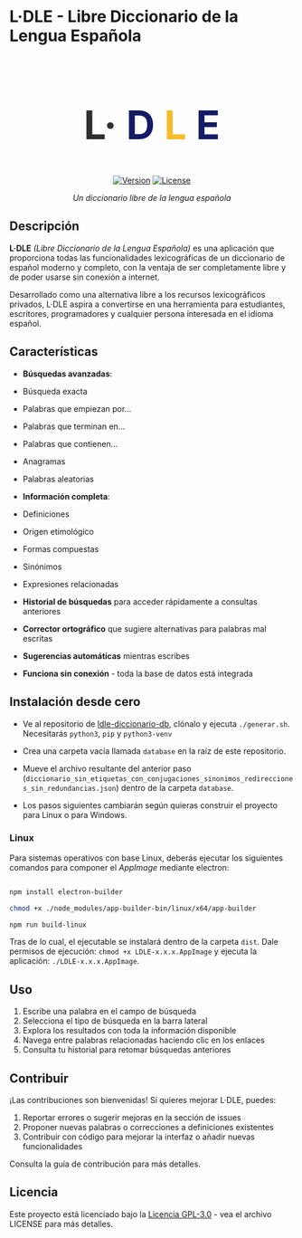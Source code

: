 # L·DLE - Libre Diccionario de la Lengua Española

<div align="center">
<h1 class="title" id="title_searching" style="font-size: 70px; letter-spacing: 0;">
    <span style="color:rgb(48, 48, 48)">L·</span>
    <span style="color:rgb(18, 27, 99);">D</span>
    <span style="color:rgb(246, 187, 40)">L</span>
    <span style="color:rgb(18, 27, 99)">E</span>
</h1>
  
[![Version](https://img.shields.io/badge/version-0.9.0-blue.svg)](https://github.com/username/ldle)
[![License](https://img.shields.io/badge/license-GPL--3.0-green.svg)](LICENSE)

*Un diccionario libre de la lengua española*
  
</div>

## Descripción

**L·DLE** *(Libre Diccionario de la Lengua Española)* es una aplicación que proporciona todas las funcionalidades lexicográficas de un diccionario de español moderno y completo, con la ventaja de ser completamente libre y de poder usarse sin conexión a internet.

Desarrollado como una alternativa libre a los recursos lexicográficos privados, L·DLE aspira a convertirse en una herramienta para estudiantes, escritores, programadores y cualquier persona interesada en el idioma español.

## Características

-  **Búsquedas avanzadas**:
  - Búsqueda exacta
  - Palabras que empiezan por...
  - Palabras que terminan en...
  - Palabras que contienen...
  - Anagramas
  - Palabras aleatorias

-  **Información completa**:
  - Definiciones
  - Origen etimológico
  - Formas compuestas
  - Sinónimos
  - Expresiones relacionadas

-  **Historial de búsquedas** para acceder rápidamente a consultas anteriores

-  **Corrector ortográfico** que sugiere alternativas para palabras mal escritas

-  **Sugerencias automáticas** mientras escribes

-  **Funciona sin conexión** - toda la base de datos está integrada

##  Instalación desde cero

- Ve al repositorio de [ldle-diccionario-db](https://github.com/hugorsz-dev/), clónalo y ejecuta `./generar.sh`. Necesitarás `python3`, `pip` y `python3-venv`

- Crea una carpeta vacía llamada `database` en la raíz de este repositorio. 

- Mueve el archivo resultante del anterior paso (`diccionario_sin_etiquetas_con_conjugaciones_sinonimos_redirecciones_sin_redundancias.json`) dentro de la carpeta `database`.

- Los pasos siguientes cambiarán según quieras construir el proyecto para Linux o para Windows. 

### Linux

Para sistemas operativos con base Linux, deberás ejecutar los siguientes comandos para componer el *AppImage* mediante electron: 

``` bash

npm install electron-builder

chmod +x ./node_modules/app-builder-bin/linux/x64/app-builder

npm run build-linux

```

Tras de lo cual, el ejecutable se instalará dentro de la carpeta `dist`. Dale permisos de ejecución: `chmod +x LDLE-x.x.x.AppImage` y ejecuta la aplicación: `./LDLE-x.x.x.AppImage`.

## Uso

1. Escribe una palabra en el campo de búsqueda
2. Selecciona el tipo de búsqueda en la barra lateral
3. Explora los resultados con toda la información disponible
4. Navega entre palabras relacionadas haciendo clic en los enlaces
5. Consulta tu historial para retomar búsquedas anteriores

## Contribuir

¡Las contribuciones son bienvenidas! Si quieres mejorar L·DLE, puedes:

1. Reportar errores o sugerir mejoras en la sección de issues
2. Proponer nuevas palabras o correcciones a definiciones existentes
3. Contribuir con código para mejorar la interfaz o añadir nuevas funcionalidades

Consulta la guía de contribución para más detalles.

## Licencia

Este proyecto está licenciado bajo la [Licencia GPL-3.0](LICENSE) - vea el archivo LICENSE para más detalles.

